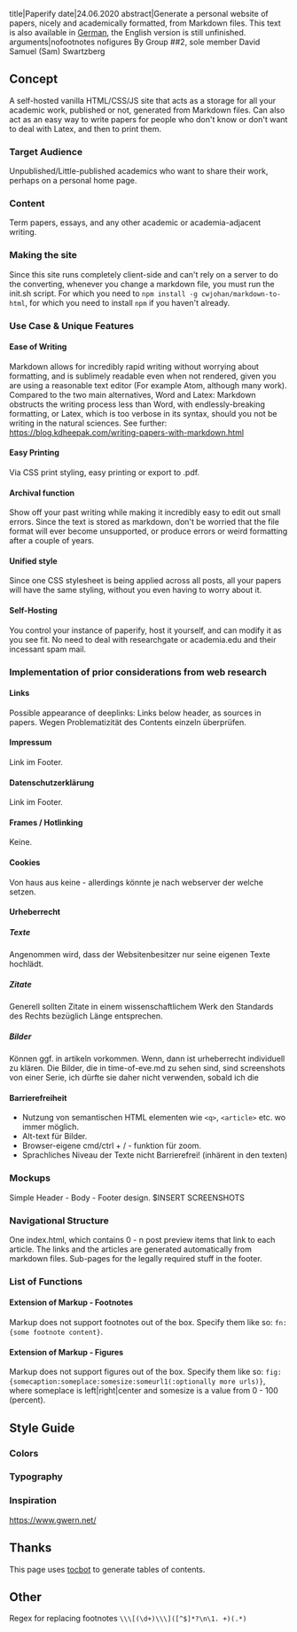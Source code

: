 title|Paperify
date|24.06.2020
abstract|Generate a personal website of papers, nicely and academically formatted, from Markdown files. This text is also available in <a href="2020-06-24-documentation-de-nopreview"> German</a>, the English version is still unfinished.
arguments|nofootnotes nofigures
By Group \##2, sole member David Samuel (Sam) Swartzberg

## Concept

A self-hosted vanilla HTML/CSS/JS site that acts as a storage for all your academic work, published or not, generated from Markdown files. Can also act as an easy way to write papers for people who don't know or don't want to deal with Latex, and then to print them.

### Target Audience

Unpublished/Little-published academics who want to share their work, perhaps on a personal home page.

### Content

Term papers, essays, and any other academic or academia-adjacent writing.

### Making the site

Since this site runs completely client-side and can't rely on a server to do the converting, whenever you change a markdown file, you must run the init.sh script.
For which you need to `npm install -g cwjohan/markdown-to-html`, for which you need to install `npm` if you haven't already.

### Use Case & Unique Features

#### Ease of Writing

Markdown allows for incredibly rapid writing without worrying about formatting, and is sublimely readable even when not rendered, given you are using a reasonable text editor (For example Atom, although many work).
Compared to the two main alternatives, Word and Latex:
Markdown obstructs the writing process less than Word, with endlessly-breaking formatting, or Latex, which is too verbose in its syntax, should you not be writing in the natural sciences.
See further: https://blog.kdheepak.com/writing-papers-with-markdown.html

#### Easy Printing

Via CSS print styling, easy printing or export to .pdf.

#### Archival function

Show off your past writing while making it incredibly easy to edit out small errors. Since the text is stored as markdown, don't be worried that the file format will ever become unsupported, or produce errors or weird formatting after a couple of years.

#### Unified style

Since one CSS stylesheet is being applied across all posts, all your papers will have the same styling, without you even having to worry about it.

#### Self-Hosting

You control your instance of paperify, host it yourself, and can modify it as you see fit. No need to deal with researchgate or academia.edu and their incessant spam mail.

 ### Implementation of prior considerations from web research

 #### Links

 Possible appearance of deeplinks: Links below header, as sources in papers. Wegen Problematizität des Contents einzeln überprüfen.

 #### Impressum

 Link im Footer.

 #### Datenschutzerklärung

Link im Footer.

 ####  Frames / Hotlinking

 Keine.

 #### Cookies

Von haus aus keine - allerdings könnte je nach webserver der welche setzen.

#### Urheberrecht

##### Texte

Angenommen wird, dass der Websitenbesitzer nur seine eigenen Texte hochlädt.

##### Zitate

Generell sollten Zitate in einem wissenschaftlichem Werk den Standards des Rechts bezüglich Länge entsprechen.

##### Bilder

Können ggf. in artikeln vorkommen. Wenn, dann ist urheberrecht individuell zu klären. Die Bilder, die in time-of-eve.md zu sehen sind, sind screenshots von einer Serie, ich dürfte sie daher nicht verwenden, sobald ich die

#### Barrierefreiheit

- Nutzung von semantischen HTML elementen wie `<q>`, `<article>` etc. wo immer möglich.
- Alt-text für Bilder.
- Browser-eigene cmd/ctrl + / - funktion für zoom.
- Sprachliches Niveau der Texte nicht Barrierefrei! (inhärent in den texten)

 ### Mockups

 Simple Header - Body - Footer design.
 $INSERT SCREENSHOTS

 ### Navigational Structure

 One index.html, which contains 0 - n post preview items that link to each article.
 The links and the articles are generated automatically from markdown files.
 Sub-pages for the legally required stuff in the footer.

 ### List of Functions

 #### Extension of Markup - Footnotes

 Markup does not support footnotes out of the box. Specify them like so: `fn:{some footnote content}`.

 #### Extension of Markup - Figures

 Markup does not support figures out of the box. Specify them like so: `fig:{somecaption:someplace:somesize:someurl1(:optionally more urls)}`, where someplace is left|right|center and somesize is a value from 0 - 100 (percent).

 ## Style Guide

 ### Colors

 ### Typography

 ### Inspiration

 https://www.gwern.net/

 ## Thanks

 This page uses [tocbot](https://tscanlin.github.io/tocbot/) to generate tables of contents.

 ## Other

 Regex for replacing footnotes `\\\[(\d+)\\\]([^$]*?\n\1. +)(.*)`

